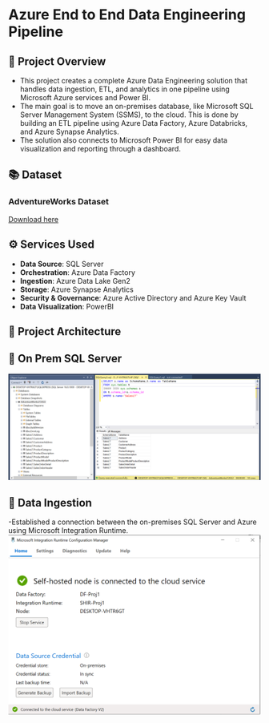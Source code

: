 # Azure End to End Data Engineering Pipeline

## 🎯 Project Overview

- This project creates a complete Azure Data Engineering solution that handles data ingestion, ETL, and analytics in one pipeline using Microsoft Azure services and Power BI. 
- The main goal is to move an on-premises database, like Microsoft SQL Server Management System (SSMS), to the cloud. This is done by building an ETL pipeline using Azure Data Factory, Azure Databricks, and Azure Synapse Analytics.
- The solution also connects to Microsoft Power BI for easy data visualization and reporting through a dashboard.

## 📚 Dataset
### AdventureWorks Dataset
[Download here](https://github.com/Microsoft/sql-server-samples/releases/download/adventureworks/AdventureWorksLT2022.bak)

## ⚙ Services Used
- **Data Source**: SQL Server
- **Orchestration**: Azure Data Factory
- **Ingestion**: Azure Data Lake Gen2
- **Storage**: Azure Synapse Analytics
- **Security & Governance**: Azure Active Directory and Azure Key Vault
- **Data Visualization**: PowerBI

## 📐 Project Architecture

## 📔 On Prem SQL Server
![image](https://github.com/RithicaM/Azure_Pipeline_Data_Engineering_Project/blob/main/Implemention%20images/SSMS.png)
## 📩 Data Ingestion
-Established a connection between the on-premises SQL Server and Azure using Microsoft Integration Runtime.
![image](https://github.com/RithicaM/Azure_Pipeline_Data_Engineering_Project/blob/main/Implemention%20images/SHIR.png)


